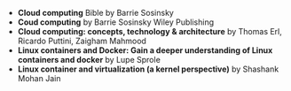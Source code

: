 + **Cloud computing** Bible by Barrie Sosinsky
+ **Coud computing** by Barrie Sosinsky Wiley Publishing
+ **Cloud computing: concepts, technology & architecture** by Thomas Erl, Ricardo Puttini, Zaigham Mahmood
+ **Linux containers and Docker: Gain a deeper understanding of Linux containers and docker** by Lupe Sprole
+ **Linux container and virtualization (a kernel perspective)** by Shashank Mohan Jain
